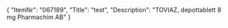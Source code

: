 {
  "ItemNr": "067189",
  "Title": "test",
  "Description": "TOVIAZ, depottablett 8 mg Pharmachim AB"
}